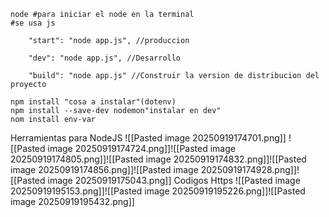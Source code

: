 ```
node #para iniciar el node en la terminal
#se usa js
```

```
    "start": "node app.js", //produccion

    "dev": "node app.js", //Desarrollo

    "build": "node app.js" //Construir la version de distribucion del proyecto
```

```
npm install "cosa a instalar"(dotenv)
npm install --save-dev nodemon"instalar en dev"
nom install env-var
```
Herramientas para NodeJS
![[Pasted image 20250919174701.png]]
![[Pasted image 20250919174724.png]]![[Pasted image 20250919174805.png]]![[Pasted image 20250919174832.png]]![[Pasted image 20250919174856.png]]![[Pasted image 20250919174928.png]]![[Pasted image 20250919175043.png]]
Codigos Https
![[Pasted image 20250919195153.png]]![[Pasted image 20250919195226.png]]![[Pasted image 20250919195432.png]]